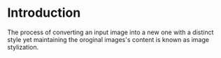 # Introduction
The process of converting an input image into a new one with a distinct style yet maintaining the oroginal images's content is known as image stylization.
